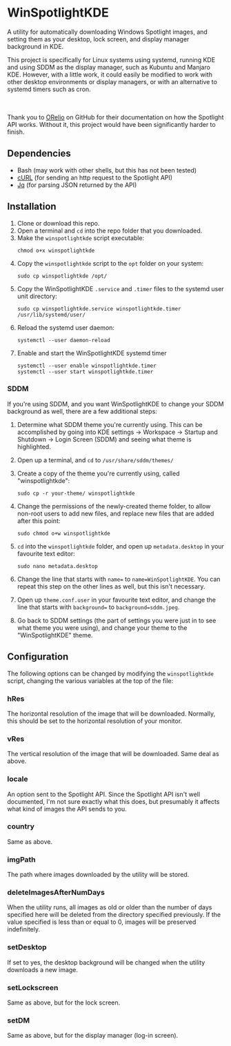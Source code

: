 # WinSpotlightKDE
A utility for automatically downloading Windows Spotlight images, and setting them as your desktop, lock screen, and display manager background in KDE.

This project is specifically for Linux systems using systemd, running KDE and using SDDM as the display manager, such as Kubuntu and Manjaro KDE. However, with a little work, it could easily be modified to work with other desktop environments or display managers, or with an alternative to systemd timers such as cron.
<br/><br/><br/>

Thank you to [ORelio](https://github.com/ORelio/Spotlight-Downloader) on GitHub for their documentation on how the Spotlight API works. Without it, this project would have been significantly harder to finish.

## Dependencies
- Bash (may work with other shells, but this has not been tested)
- [cURL](https://curl.haxx.se/) (for sending an http request to the Spotlight API)
- [Jq](https://stedolan.github.io/jq/) (for parsing JSON returned by the API)

## Installation
1. Clone or download this repo.
2. Open a terminal and `cd` into the repo folder that you downloaded.
3. Make the `winspotlightkde` script executable:
    ```
    chmod o+x winspotlightkde
    ```
4. Copy the `winspotlightkde` script to the `opt` folder on your system:
    ```
    sudo cp winspotlightkde /opt/
    ```
5. Copy the WinSpotlightKDE `.service` and `.timer` files to the systemd user unit directory:
    ```
    sudo cp winspotlightkde.service winspotlightkde.timer /usr/lib/systemd/user/
    ```
6. Reload the systemd user daemon:
    ```
    systemctl --user daemon-reload
    ```
7. Enable and start the WinSpotlightKDE systemd timer
    ```
    systemctl --user enable winspotlightkde.timer
    systemctl --user start winspotlightkde.timer
    ```

### SDDM
If you're using SDDM, and you want WinSpotlightKDE to change your SDDM background as well, there are a few additional steps:

1. Determine what SDDM theme you're currently using. This can be accomplished by going into KDE settings -> Workspace -> Startup and Shutdown -> Login Screen (SDDM) and seeing what theme is highlighted.
2. Open up a terminal, and `cd` to `/usr/share/sddm/themes/`
3. Create a copy of the theme you're currently using, called "winspotlightkde":
    ```
    sudo cp -r your-theme/ winspotlightkde
    ```
4. Change the permissions of the newly-created theme folder, to allow non-root users to add new files, and replace new files that are added after this point:
    ```
    sudo chmod o+w winspotlightkde
    ```
5. `cd` into the `winspotlightkde` folder, and open up `metadata.desktop` in your favourite text editor:
    ```
    sudo nano metadata.desktop
    ```
6. Change the line that starts with `name=` to `name=WinSpotlightKDE`. You can repeat this step on the other lines as well, but this isn't necessary.

7. Open up `theme.conf.user` in your favourite text editor, and change the line that starts with `background=` to `background=sddm.jpeg`.

8. Go back to SDDM settings (the part of settings you were just in to see what theme you were using), and change your theme to the "WinSpotlightKDE" theme.

## Configuration
The following options can be changed by modifying the `winspotlightkde` script, changing the various variables at the top of the file:

### **hRes**
The horizontal resolution of the image that will be downloaded. Normally, this should be set to the horizontal resolution of your monitor.

### **vRes**
The vertical resolution of the image that will be downloaded. Same deal as above.

### **locale**
An option sent to the Spotlight API. Since the Spotlight API isn't well documented, I'm not sure exactly what this does, but presumably it affects what kind of images the API sends to you.

### **country**
Same as above.

### **imgPath**
The path where images downloaded by the utility will be stored.

### **deleteImagesAfterNumDays**
When the utility runs, all images as old or older than the number of days specified here will be deleted from the directory specified previously. If the value specified is less than or equal to 0, images will be preserved indefinitely.

### **setDesktop**
If set to yes, the desktop background will be changed when the utility downloads a new image.

### **setLockscreen**
Same as above, but for the lock screen.

### **setDM**
Same as above, but for the display manager (log-in screen).
